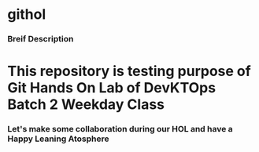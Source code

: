 # githol

### Breif Description ###
# This repository is testing purpose of Git Hands On Lab of DevKTOps Batch 2 Weekday Class

### Let's make some collaboration during our HOL and have a Happy Leaning Atosphere ###
